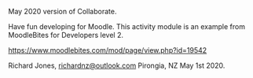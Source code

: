 May 2020 version of Collaborate.

Have fun developing for Moodle.  This activity module is an
example from MoodleBites for Developers level 2.

https://www.moodlebites.com/mod/page/view.php?id=19542

Richard Jones, richardnz@outlook.com
Pirongia, NZ
May 1st 2020.

